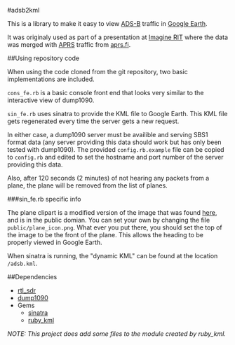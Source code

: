#adsb2kml

This is a library to make it easy to view [ADS-B](http://en.wikipedia.org/wiki/Automatic_dependent_surveillance-broadcast)
traffic in [Google Earth](http://earth.google.com).

It was originaly used as part of a presentation at [Imagine RIT](http://www.rit.edu/imagine/) where the data
was merged with [APRS](http://en.wikipedia.org/wiki/Automatic_Packet_Reporting_System) 
traffic from [aprs.fi](http://aprs.fi).

##Using repository code

When using the code cloned from the git repository, two basic implementations are included.

`cons_fe.rb` is a basic console front end that looks very similar to the interactive view of dump1090.

`sin_fe.rb` uses sinatra to provide the KML file to Google Earth. This KML file gets regenerated every time
the server gets a new request. 

In either case, a dump1090 server must be availible and serving SBS1 format data (any server providing this
data should work but has only been tested with dump1090). The provided `config.rb.example` file can be copied
to `config.rb` and edited to set the hostname and port number of the server providing this data.

Also, after 120 seconds (2 minutes) of not hearing any packets from a plane, the plane will be removed from
the list of planes.

###sin_fe.rb specific info

The plane clipart is a modified version of the image that was found [here](http://openclipart.org/detail/16400/boing-plane-icon-by-sabrog),
and is in the public domian. You can set your own by changing the file `public/plane_icon.png`. What ever you
put there, you should set the top of the image to be the front of the plane. This allows the heading 
to be properly viewed in Google Earth.

When sinatra is running, the "dynamic KML" can be found at the location `/adsb.kml`.


##Dependencies

+	[rtl_sdr](http://sdr.osmocom.org/trac/wiki/rtl-sdr)
+	[dump1090](https://github.com/antirez/dump1090)
+	Gems
	+	[sinatra](http://sinatrarb.com)
	+	[ruby_kml](https://github.com/schleyfox/ruby_kml)

*NOTE: This project does add some files to the module created by ruby_kml.*



